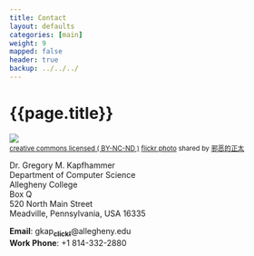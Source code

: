 ```yaml
---
title: Contact
layout: defaults
categories: [main]
weight: 9
mapped: false
header: true
backup: ../../../
---
```


# {{page.title}}

<a title="bokeh" href="http://flickr.com/photos/juehuayin/5002489925"><img class="img-responsive-tight" src="http://farm5.static.flickr.com/4128/5002489925_d89dd0ac62_z.jpg" /></a><br /><small><a href="http://creativecommons.org/licenses/by-nc-nd/2.0/">creative commons licensed ( BY-NC-ND )</a> <a title="bokeh" href="http://flickr.com/photos/juehuayin/5002489925">flickr photo</a> shared by <a href="http://flickr.com/people/juehuayin">邪恶的正太</a></small>

Dr. Gregory M. Kapfhammer <br>
Department of Computer Science <br>
Allegheny College <br>
Box Q <br>
520 North Main Street <br>
Meadville, Pennsylvania, USA 16335 <br>

**Email**: <html>
gkap<a href="http://mailhide.recaptcha.net/d?k=01Ea13AhiVM-_wnj4mbPD28g==&amp;c=2NoWTc3W4Xl8FzmZOSUGn4S5gSGIAkd_wgzq_CWIWHo=" onclick="window.open('http://mailhide.recaptcha.net/d?k=01Ea13AhiVM-_wnj4mbPD28g==&amp;c=2NoWTc3W4Xl8FzmZOSUGn4S5gSGIAkd_wgzq_CWIWHo=', '', 'toolbar=0,scrollbars=0,location=0,statusbar=0,menubar=0,resizable=0,width=500,height=300'); return false;" title="Reveal G. Kapfhammer's E-mail Address"><b><sub>click!</sub></b></a>@allegheny.edu <br>
**Work Phone**: +1 814-332-2880
